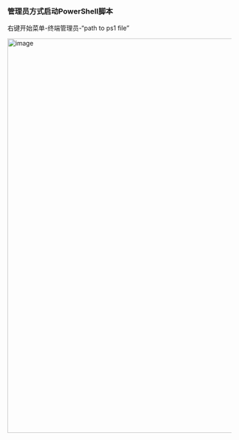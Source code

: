 ### 管理员方式启动PowerShell脚本
右键开始菜单-终端管理员-“path to ps1 file”

<img width="885" alt="image" src="https://github.com/Qetesh/rdpFail2Ban/assets/4559341/ef1c9f78-9db0-40cb-8664-0fa6932ea8ae">
